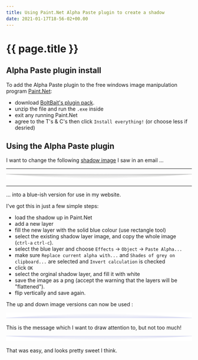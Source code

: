 ```yaml
---
title: Using Paint.Net Alpha Paste plugin to create a shadow
date: 2021-01-17T18-56-02+00.00
---
```


# {{ page.title }}

## Alpha Paste plugin install

To add the Alpha Paste plugin to the free windows image manipulation program [Paint.Net](https://www.getpaint.net/):

* download [BoltBait's plugin pack](https://forums.getpaint.net/topic/113220-boltbaits-plugin-pack-for-pdn-v4212-and-beyond-updated-july-16-2020/).
* unzip the file and run the `.exe` inside
* exit any running Paint.Net
* agree to the T's & C's then click `Install everything!` (or choose less if desried)

## Using the Alpha Paste plugin

I want to change the following [shadow image](https://i.emlfiles4.com/cmpimg/0/0/1/1/8/files/10615314_shadows2.png) I saw in an email ...

----

![Grey shadow](/assets/grey-shadow-down.png)

----

... into a blue-ish version for use in my website.

I've got this in just a few simple steps:
* load the shadow up in Paint.Net
* add a new layer
* fill the new layer with the solid blue colour (use rectangle tool)
* select the existing shadow layer image, and copy the whole image (`ctrl-a` `ctrl-c`).
* select the blue layer and choose `Effects` -> `Object` -> `Paste Alpha...`
* make sure `Replace current alpha with...` and `Shades of grey on clipboard...` are selected and `Invert calculation` is checked
* click `OK`
* select the orginal shadow layer, and fill it with white
* save the image as a png (accept the warning that the layers will be "flattened").
* flip vertically and save again.

The up and down image versions can now be used :

![up shadow](/assets/blue-shadow-up.png)

This is the message which I want to draw attention to, but not too much!

![down shadow](/assets/blue-shadow-down.png)

That was easy, and looks pretty sweet I think.